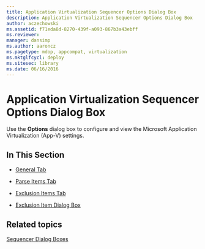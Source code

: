 ```yaml
---
title: Application Virtualization Sequencer Options Dialog Box
description: Application Virtualization Sequencer Options Dialog Box
author: aczechowski
ms.assetid: f71eda8d-8270-439f-a093-867b3a43ebff
ms.reviewer: 
manager: dansimp
ms.author: aaroncz
ms.pagetype: mdop, appcompat, virtualization
ms.mktglfcycl: deploy
ms.sitesec: library
ms.date: 06/16/2016
---
```



# Application Virtualization Sequencer Options Dialog Box


Use the **Options** dialog box to configure and view the Microsoft Application Virtualization (App-V) settings.

## In This Section


-   [General Tab](general-tab-keep.md)

-   [Parse Items Tab](parse-items-tab-keep.md)

-   [Exclusion Items Tab](exclusion-items-tab-keep.md)

-   [Exclusion Item Dialog Box](exclusion-item-dialog-box.md)

## Related topics


[Sequencer Dialog Boxes](sequencer-dialog-boxes.md)

 

 





